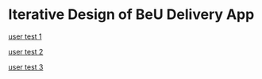 # Iterative Design of BeU Delivery App

[user test 1](https://app.usertesting.com/v/13c8addc-3c35-435a-9e57-631e142a279b?encrypted_video_handle=482c80a8-090e-4c82-b768-cce590566d55#!/notes&shared_via=link)

[user test 2](https://app.usertesting.com/v/14ff6ef3-3942-4449-beb5-838ad5592c69?encrypted_video_handle=e6455423-1a5b-424f-8943-7f2dce94830b#!/notes&shared_via=link)

[user test 3](https://app.usertesting.com/v/2a485b6b-d0a6-4d66-a0d7-489d34802c08?encrypted_video_handle=9520f7af-33e1-4bfc-9776-31bad0d25742#!/notes&shared_via=link)
